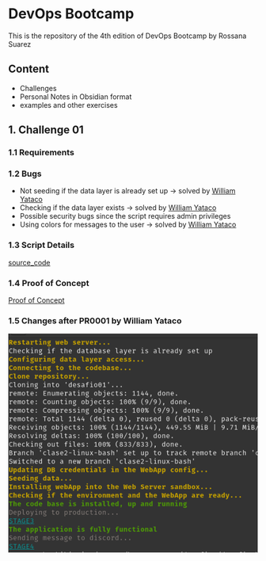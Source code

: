 # DevOps Bootcamp #

This is the repository of the 4th edition of DevOps Bootcamp by Rossana Suarez

## Content ##
- Challenges
- Personal Notes in Obsidian format
- examples and other exercises


## 1. Challenge 01 ##

### 1.1 Requirements ###


### 1.2 Bugs ###
* Not seeding if the data layer is already set up -> solved by [William Yataco](https://github.com/hftamayo/devopsrossrox/pull/1)
* Checking if the data layer exists -> solved by [William Yataco](https://github.com/hftamayo/devopsrossrox/pull/1)
* Possible security bugs since the script requires admin privileges
* Using colors for messages to the user -> solved by [William Yataco](https://github.com/hftamayo/devopsrossrox/pull/1)

### 1.3 Script Details ###
[source_code](https://github.com/hftamayo/devopsrossrox/blob/main/bootcamp2023/desafios/desafio01/entregable/travelapp.sh)


### 1.4 Proof of Concept ###
[Proof of Concept](https://youtu.be/bg_oXN9kMOA)

### 1.5 Changes after PR0001 by William Yataco ###
![PR001](./snapshots/challenge01_pr01.png)

